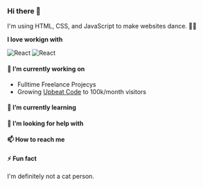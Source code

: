 ### Hi there 👋

I'm using HTML, CSS, and JavaScript to make websites dance. 🕺🏽

**I love workign with**

<div display="flex">
  <img src="https://img.shields.io/badge/react-%2320232a.svg?style=for-the-badge&logo=react&logoColor=%2361DAFB" alt="React"/>
  <img src="https://img.shields.io/badge/css3-%231572B6.svg?style=for-the-badge&logo=css3&logoColor=white" alt="React"/>
</div>

#### 🔭 I’m currently working on

- Fulltime Freelance Projecys
- Growing [Upbeat Code](https://www.upbeatcode.com) to 100k/month visitors

#### 🌱 I’m currently learning

#### 🤔 I’m looking for help with

#### 📫 How to reach me

#### ⚡ Fun fact

I'm definitely not a cat person.



<!--
**codewithbernard/codewithbernard** is a ✨ _special_ ✨ repository because its `README.md` (this file) appears on your GitHub profile.

Here are some ideas to get you started:

- 
- 
- 👯 I’m looking to collaborate on ...
- 💬 Ask me about ...
-->
